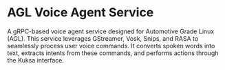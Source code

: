 # AGL Voice Agent Service
A gRPC-based voice agent service designed for Automotive Grade Linux (AGL). This service leverages GStreamer, Vosk, Snips, and RASA to seamlessly process user voice commands. It converts spoken words into text, extracts intents from these commands, and performs actions through the Kuksa interface.